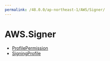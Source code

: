 ```yaml
---
permalink: /48.0.0/ap-northeast-1/AWS/Signer/
---
```


# AWS.Signer



* [ProfilePermission](ProfilePermission.md)
* [SigningProfile](SigningProfile.md)